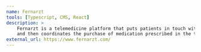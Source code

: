 ```yaml
---
name: Fernarzt
tools: [Typescript, CMS, React]
description: >
    Fernarzt is a telemedicine platform that puts patients in touch with doctors 
    and then coordinates the purchase of medication prescribed in the treatment relationship. 
external_url: https://www.fernarzt.com/
---
```

